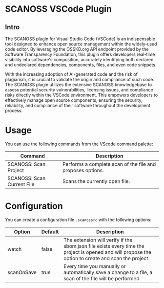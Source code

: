 # SCANOSS VSCode Plugin

## Intro

The SCANOSS plugin for Visual Studio Code (VSCode) is an indispensable tool designed to enhance open source management within the widely-used code editor. By leveraging the OSSKB.org API endpoint provided by the Software Transparency Foundation, this plugin offers developers real-time visibility into software's composition, accurately identifying both declared and undeclared dependencies, components, files, and even code snippets.

With the increasing adoption of AI-generated code and the risk of plagiarism, it is crucial to validate the origin and compliance of such code. The SCANOSS plugin utilizes the extensive SCANOSS knowledgebase to assess potential security vulnerabilities, licensing issues, and compliance risks directly within the VSCode environment. This empowers developers to effectively manage open source components, ensuring the security, reliability, and compliance of their software throughout the development process.

# Usage

You can use the following commands from the VScode command palette:

| Command                    | Description                                                |
| -------------------------- | ---------------------------------------------------------- |
| SCANOSS: Scan Project      | Performs a complete scan of the file and proposes options. |
| SCANOSS: Scan Current File | Scans the currently open file.                             |

# Configuration

You can create a configuration file `.scanossrc` with the following options:

| Option     | Default | Description                                                                                                                                        |
| ---------- | ------- | -------------------------------------------------------------------------------------------------------------------------------------------------- |
| watch      | false   | The extension will verify if the sbom.json file exists every time the project is opened and will propose the option to create and scan the project |
| scanOnSave | true    | Every time you manually or automatically save a change to a file, a scan of the file will be performed.                                            |
